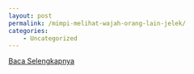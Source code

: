 ```yaml
---
layout: post
permalink: /mimpi-melihat-wajah-orang-lain-jelek/
categories:
    - Uncategorized
---
```


[Baca Selengkapnya](/03)